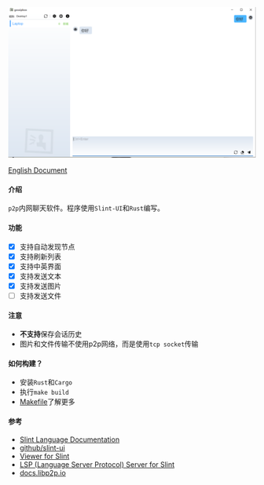 ![screenshot](./screenshot/gossipbox.png)

[English Document](./README.md)

#### 介绍
`p2p`内网聊天软件。程序使用`Slint-UI`和`Rust`编写。

#### 功能
- [x] 支持自动发现节点
- [x] 支持刷新列表
- [x] 支持中英界面
- [x] 支持发送文本
- [x] 支持发送图片
- [ ] 支持发送文件

#### 注意
- **不支持**保存会话历史
- 图片和文件传输不使用p2p网络，而是使用`tcp socket`传输

#### 如何构建？
- 安装`Rust`和`Cargo`
- 执行`make build`
- [Makefile](./Makefile)了解更多

#### 参考
- [Slint Language Documentation](https://slint-ui.com/releases/1.0.0/docs/slint/)
- [github/slint-ui](https://github.com/slint-ui/slint)
- [Viewer for Slint](https://github.com/slint-ui/slint/tree/master/tools/viewer)
- [LSP (Language Server Protocol) Server for Slint](https://github.com/slint-ui/slint/tree/master/tools/lsp)
- [docs.libp2p.io](https://docs.libp2p.io/concepts/introduction/overview)
